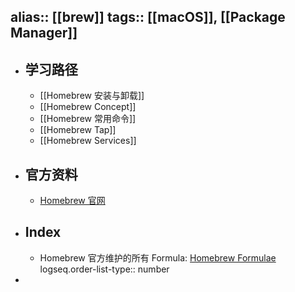 alias:: [[brew]]
tags:: [[macOS]], [[Package Manager]]
---

- ## 学习路径
	- [[Homebrew 安装与卸载]]
	- [[Homebrew Concept]]
	- [[Homebrew 常用命令]]
	- [[Homebrew Tap]]
	- [[Homebrew Services]]
- ## 官方资料
	- [Homebrew 官网](https://brew.sh/)
- ## Index
	- Homebrew 官方维护的所有 Formula: [Homebrew Formulae](https://formulae.brew.sh/)
	  logseq.order-list-type:: number
-